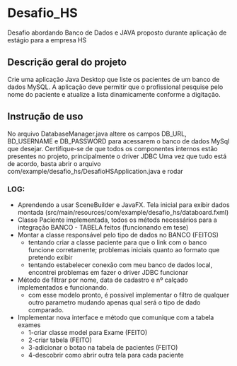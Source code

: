 # Desafio_HS
Desafio abordando Banco de Dados e JAVA proposto durante aplicação de estágio para a empresa HS

## Descrição geral do projeto
Crie uma aplicação Java Desktop que liste os pacientes de um banco de dados MySQL. 
A aplicação deve permitir que o profissional pesquise pelo nome do paciente e atualize a lista dinamicamente conforme a digitação.

## Instrução de uso
No arquivo DatabaseManager.java altere os campos DB_URL, BD_USERNAME e DB_PASSWORD para acessarem
o banco de dados MySql que desejar. 
Certifique-se de que todos os componentes internos estão presentes no projeto, principalmente o driver JDBC
Uma vez que tudo está de acordo, basta abrir o arquivo com/example/desafio_hs/DesafioHSApplication.java e rodar

### LOG:
* Aprendendo a usar SceneBuilder e JavaFX. Tela inicial para exibir dados montada (src/main/resources/com/example/desafio_hs/databoard.fxml)
* Classe Paciente implementada, todos os métods necessários para a integração BANCO - TABELA feitos (funcionando em tese)
* Montar a classe responsável pelo tipo de dados no BANCO (FEITOS)
  * tentando criar a classe paciente para que o link com o banco funcione corretamente; problemas iniciais quanto ao formato que pretendo exibir
  * tentando estabelecer conexão com meu banco de dados local, encontrei problemas em fazer o driver JDBC funcionar
* Método de filtrar por nome, data de cadastro e nº calçado implementados e funcionando.
  * com esse modelo pronto, é possível implementar o filtro de qualquer outro parametro
  mudando apenas qual será o tipo de dado comparado.
* Implementar nova interface e método que comunique com a tabela exames
  * 1-criar classe model para Exame (FEITO)
  * 2-criar tabela (FEITO)
  * 3-adicionar o botao na tabela de pacientes (FEITO)
  * 4-descobrir como abrir outra tela para cada paciente 